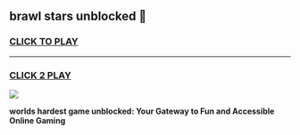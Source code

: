 
## brawl stars unblocked 👋
<h3>
<a href="https://premium.freeplayer.one?title=brawl_stars_unblocked&ref=13F">CLICK TO PLAY</a></h3>
<hr>

<h3>
<a href="https://premium.freeplayer.one?title=brawl_stars_unblocked&ref=13F">CLICK 2 PLAY</a>
  
</h3>

<a href="https://premium.freeplayer.one?title=brawl_stars_unblocked&ref=12F/"><img src="https://clearcache.store/games.png"></a>


**worlds hardest game unblocked: Your Gateway to Fun and Accessible Online Gaming**
